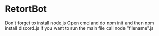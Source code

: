 # RetortBot
 
Don't forget to install node.js
Open cmd and do npm init and then npm install discord.js
If you want to run the main file call node "filename".js
